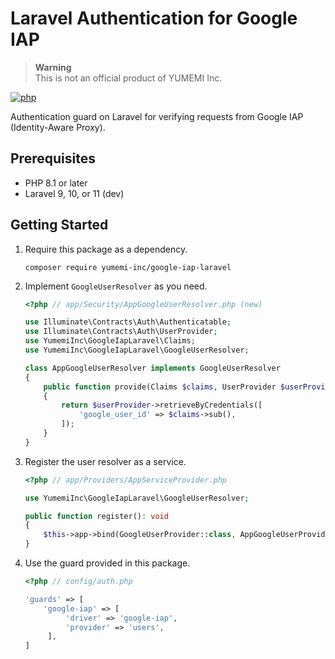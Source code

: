 # Laravel Authentication for Google IAP

> **Warning**  
> This is not an official product of YUMEMI Inc.

[![php](https://github.com/yumemi-inc/google-iap-laravel/actions/workflows/php.yml/badge.svg)](https://github.com/yumemi-inc/google-iap-laravel/actions/workflows/php.yml)

Authentication guard on Laravel for verifying requests from Google IAP (Identity-Aware Proxy).


## Prerequisites

- PHP 8.1 or later
- Laravel 9, 10, or 11 (dev)


## Getting Started

1. Require this package as a dependency.
   ```shell
   composer require yumemi-inc/google-iap-laravel
   ```

2. Implement `GoogleUserResolver` as you need.
   ```php
   <?php // app/Security/AppGoogleUserResolver.php (new)
   
   use Illuminate\Contracts\Auth\Authenticatable;
   use Illuminate\Contracts\Auth\UserProvider;
   use YumemiInc\GoogleIapLaravel\Claims;
   use YumemiInc\GoogleIapLaravel\GoogleUserResolver;
   
   class AppGoogleUserResolver implements GoogleUserResolver
   {
       public function provide(Claims $claims, UserProvider $userProvider): ?Authenticatable
       {
           return $userProvider->retrieveByCredentials([
               'google_user_id' => $claims->sub(),
           ]);
       }
   }
   ```

3. Register the user resolver as a service.
   ```php
   <?php // app/Providers/AppServiceProvider.php
   
   use YumemiInc\GoogleIapLaravel\GoogleUserResolver;
   
   public function register(): void
   {
       $this->app->bind(GoogleUserProvider::class, AppGoogleUserProvider::class);
   }
   ```

4. Use the guard provided in this package.
   ```php
   <?php // config/auth.php

   'guards' => [
       'google-iap' => [
            'driver' => 'google-iap',
            'provider' => 'users',
        ],
   ]
   ```
